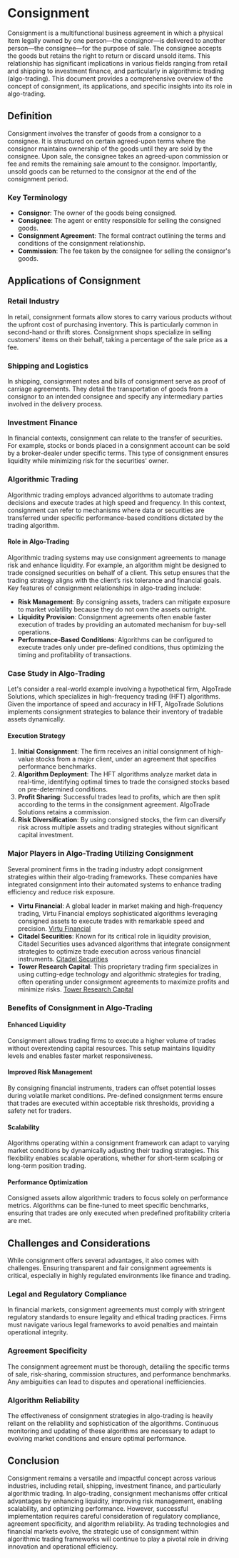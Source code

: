 # Consignment

Consignment is a multifunctional business agreement in which a physical item legally owned by one person—the consignor—is delivered to another person—the consignee—for the purpose of sale. The consignee accepts the goods but retains the right to return or discard unsold items. This relationship has significant implications in various fields ranging from retail and shipping to investment finance, and particularly in algorithmic trading (algo-trading). This document provides a comprehensive overview of the concept of consignment, its applications, and specific insights into its role in algo-trading.

## Definition

Consignment involves the transfer of goods from a consignor to a consignee. It is structured on certain agreed-upon terms where the consignor maintains ownership of the goods until they are sold by the consignee. Upon sale, the consignee takes an agreed-upon commission or fee and remits the remaining sale amount to the consignor. Importantly, unsold goods can be returned to the consignor at the end of the consignment period.

### Key Terminology

- **Consignor**: The owner of the goods being consigned.
- **Consignee**: The agent or entity responsible for selling the consigned goods.
- **Consignment Agreement**: The formal contract outlining the terms and conditions of the consignment relationship.
- **Commission**: The fee taken by the consignee for selling the consignor's goods.
  
## Applications of Consignment

### Retail Industry

In retail, consignment formats allow stores to carry various products without the upfront cost of purchasing inventory. This is particularly common in second-hand or thrift stores. Consignment shops specialize in selling customers' items on their behalf, taking a percentage of the sale price as a fee.

### Shipping and Logistics

In shipping, consignment notes and bills of consignment serve as proof of carriage agreements. They detail the transportation of goods from a consignor to an intended consignee and specify any intermediary parties involved in the delivery process.

### Investment Finance

In financial contexts, consignment can relate to the transfer of securities. For example, stocks or bonds placed in a consignment account can be sold by a broker-dealer under specific terms. This type of consignment ensures liquidity while minimizing risk for the securities' owner.

### Algorithmic Trading

Algorithmic trading employs advanced algorithms to automate trading decisions and execute trades at high speed and frequency. In this context, consignment can refer to mechanisms where data or securities are transferred under specific performance-based conditions dictated by the trading algorithm.

#### Role in Algo-Trading

Algorithmic trading systems may use consignment agreements to manage risk and enhance liquidity. For example, an algorithm might be designed to trade consigned securities on behalf of a client. This setup ensures that the trading strategy aligns with the client’s risk tolerance and financial goals. Key features of consignment relationships in algo-trading include:

- **Risk Management**: By consigning assets, traders can mitigate exposure to market volatility because they do not own the assets outright.
- **Liquidity Provision**: Consignment agreements often enable faster execution of trades by providing an automated mechanism for buy-sell operations.
- **Performance-Based Conditions**: Algorithms can be configured to execute trades only under pre-defined conditions, thus optimizing the timing and profitability of transactions.

### Case Study in Algo-Trading

Let's consider a real-world example involving a hypothetical firm, AlgoTrade Solutions, which specializes in high-frequency trading (HFT) algorithms. Given the importance of speed and accuracy in HFT, AlgoTrade Solutions implements consignment strategies to balance their inventory of tradable assets dynamically.

#### Execution Strategy

1. **Initial Consignment**: The firm receives an initial consignment of high-value stocks from a major client, under an agreement that specifies performance benchmarks.
2. **Algorithm Deployment**: The HFT algorithms analyze market data in real-time, identifying optimal times to trade the consigned stocks based on pre-determined conditions.
3. **Profit Sharing**: Successful trades lead to profits, which are then split according to the terms in the consignment agreement. AlgoTrade Solutions retains a commission.
4. **Risk Diversification**: By using consigned stocks, the firm can diversify risk across multiple assets and trading strategies without significant capital investment.

### Major Players in Algo-Trading Utilizing Consignment

Several prominent firms in the trading industry adopt consignment strategies within their algo-trading frameworks. These companies have integrated consignment into their automated systems to enhance trading efficiency and reduce risk exposure.

- **Virtu Financial**: A global leader in market making and high-frequency trading, Virtu Financial employs sophisticated algorithms leveraging consigned assets to execute trades with remarkable speed and precision. [Virtu Financial](https://www.virtu.com/)
- **Citadel Securities**: Known for its critical role in liquidity provision, Citadel Securities uses advanced algorithms that integrate consignment strategies to optimize trade execution across various financial instruments. [Citadel Securities](https://www.citadelsecurities.com/)
- **Tower Research Capital**: This proprietary trading firm specializes in using cutting-edge technology and algorithmic strategies for trading, often operating under consignment agreements to maximize profits and minimize risks. [Tower Research Capital](https://www.tower-research.com/)

### Benefits of Consignment in Algo-Trading

#### Enhanced Liquidity

Consignment allows trading firms to execute a higher volume of trades without overextending capital resources. This setup maintains liquidity levels and enables faster market responsiveness.

#### Improved Risk Management

By consigning financial instruments, traders can offset potential losses during volatile market conditions. Pre-defined consignment terms ensure that trades are executed within acceptable risk thresholds, providing a safety net for traders.

#### Scalability

Algorithms operating within a consignment framework can adapt to varying market conditions by dynamically adjusting their trading strategies. This flexibility enables scalable operations, whether for short-term scalping or long-term position trading.

#### Performance Optimization

Consigned assets allow algorithmic traders to focus solely on performance metrics. Algorithms can be fine-tuned to meet specific benchmarks, ensuring that trades are only executed when predefined profitability criteria are met.

## Challenges and Considerations

While consignment offers several advantages, it also comes with challenges. Ensuring transparent and fair consignment agreements is critical, especially in highly regulated environments like finance and trading.

### Legal and Regulatory Compliance

In financial markets, consignment agreements must comply with stringent regulatory standards to ensure legality and ethical trading practices. Firms must navigate various legal frameworks to avoid penalties and maintain operational integrity.

### Agreement Specificity

The consignment agreement must be thorough, detailing the specific terms of sale, risk-sharing, commission structures, and performance benchmarks. Any ambiguities can lead to disputes and operational inefficiencies.

### Algorithm Reliability

The effectiveness of consignment strategies in algo-trading is heavily reliant on the reliability and sophistication of the algorithms. Continuous monitoring and updating of these algorithms are necessary to adapt to evolving market conditions and ensure optimal performance.

## Conclusion

Consignment remains a versatile and impactful concept across various industries, including retail, shipping, investment finance, and particularly algorithmic trading. In algo-trading, consignment mechanisms offer critical advantages by enhancing liquidity, improving risk management, enabling scalability, and optimizing performance. However, successful implementation requires careful consideration of regulatory compliance, agreement specificity, and algorithm reliability. As trading technologies and financial markets evolve, the strategic use of consignment within algorithmic trading frameworks will continue to play a pivotal role in driving innovation and operational efficiency.